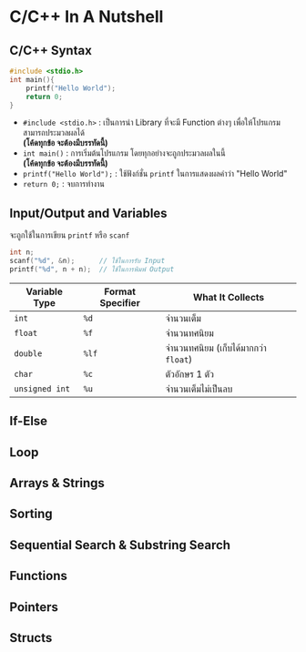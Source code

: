 # C/C++ In A Nutshell

## C/C++ Syntax
```c
#include <stdio.h>
int main(){
    printf("Hello World");
    return 0;
}
```

- `#include <stdio.h>` : เป็นการนำ Library ที่จะมี Function ต่างๆ เพื่อให้โปรแกรมสามารถประมวลผลได้<br>
**(โค้ดทุกข้อ จะต้องมีบรรทัดนี้)**
- `int main()` : การเริ่มต้นโปรแกรม โดยทุกอย่างจะถูกประมวลผลในนี้<br>
**(โค้ดทุกข้อ จะต้องมีบรรทัดนี้)**
- `printf("Hello World");` : ใช้ฟังก์ชั่น `printf` ในการแสดงผลคำว่า "Hello World"
- `return 0;` : จบการทำงาน

## Input/Output and Variables
จะถูกใช้ในการเขียน `printf` หรือ `scanf` 
```cpp
int n;
scanf("%d", &n);      // ใช้ในการรับ Input
printf("%d", n + n);  // ใช้ในการพิมพ์ Output
```

|Variable Type|Format Specifier|What It Collects|
|-----|-----|-----|
|`int`|`%d`|จำนวนเต็ม|
|`float`|`%f`|จำนวนทศนิยม|
|`double`|`%lf`|จำนวนทศนิยม (เก็บได้มากกว่า `float`)|
|`char`|`%c`|ตัวอักษร 1 ตัว|
|`unsigned int`|`%u`|จำนวนเต็มไม่เป็นลบ|

## If-Else

## Loop

## Arrays & Strings

## Sorting

## Sequential Search & Substring Search

## Functions

## Pointers

## Structs
